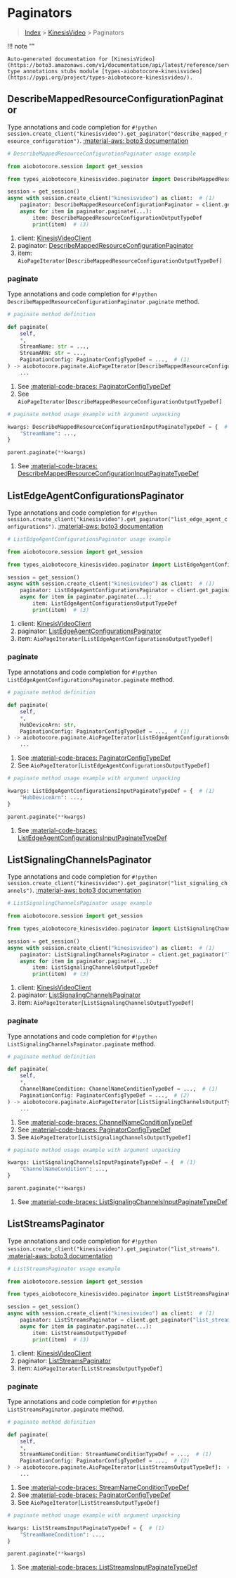 # Paginators

> [Index](../README.md) > [KinesisVideo](./README.md) > Paginators

!!! note ""

    Auto-generated documentation for [KinesisVideo](https://boto3.amazonaws.com/v1/documentation/api/latest/reference/services/kinesisvideo.html#kinesisvideo)
    type annotations stubs module [types-aiobotocore-kinesisvideo](https://pypi.org/project/types-aiobotocore-kinesisvideo/).

## DescribeMappedResourceConfigurationPaginator

Type annotations and code completion for `#!python session.create_client("kinesisvideo").get_paginator("describe_mapped_resource_configuration")`.
[:material-aws: boto3 documentation](https://boto3.amazonaws.com/v1/documentation/api/latest/reference/services/kinesisvideo/paginator/DescribeMappedResourceConfiguration.html#KinesisVideo.Paginator.DescribeMappedResourceConfiguration)

```python
# DescribeMappedResourceConfigurationPaginator usage example

from aiobotocore.session import get_session

from types_aiobotocore_kinesisvideo.paginator import DescribeMappedResourceConfigurationPaginator

session = get_session()
async with session.create_client("kinesisvideo") as client:  # (1)
    paginator: DescribeMappedResourceConfigurationPaginator = client.get_paginator("describe_mapped_resource_configuration")  # (2)
    async for item in paginator.paginate(...):
        item: DescribeMappedResourceConfigurationOutputTypeDef
        print(item)  # (3)
```

1. client: [KinesisVideoClient](./client.md)
2. paginator: [DescribeMappedResourceConfigurationPaginator](./paginators.md#describemappedresourceconfigurationpaginator)
3. item: `AioPageIterator[DescribeMappedResourceConfigurationOutputTypeDef]`


### paginate

Type annotations and code completion for `#!python DescribeMappedResourceConfigurationPaginator.paginate` method.

```python
# paginate method definition

def paginate(
    self,
    *,
    StreamName: str = ...,
    StreamARN: str = ...,
    PaginationConfig: PaginatorConfigTypeDef = ...,  # (1)
) -> aiobotocore.paginate.AioPageIterator[DescribeMappedResourceConfigurationOutputTypeDef]:  # (2)
    ...
```

1. See [:material-code-braces: PaginatorConfigTypeDef](./type_defs.md#paginatorconfigtypedef)
2. See `AioPageIterator[DescribeMappedResourceConfigurationOutputTypeDef]`


```python
# paginate method usage example with argument unpacking

kwargs: DescribeMappedResourceConfigurationInputPaginateTypeDef = {  # (1)
    "StreamName": ...,
}

parent.paginate(**kwargs)
```

1. See [:material-code-braces: DescribeMappedResourceConfigurationInputPaginateTypeDef](./type_defs.md#describemappedresourceconfigurationinputpaginatetypedef)
## ListEdgeAgentConfigurationsPaginator

Type annotations and code completion for `#!python session.create_client("kinesisvideo").get_paginator("list_edge_agent_configurations")`.
[:material-aws: boto3 documentation](https://boto3.amazonaws.com/v1/documentation/api/latest/reference/services/kinesisvideo/paginator/ListEdgeAgentConfigurations.html#KinesisVideo.Paginator.ListEdgeAgentConfigurations)

```python
# ListEdgeAgentConfigurationsPaginator usage example

from aiobotocore.session import get_session

from types_aiobotocore_kinesisvideo.paginator import ListEdgeAgentConfigurationsPaginator

session = get_session()
async with session.create_client("kinesisvideo") as client:  # (1)
    paginator: ListEdgeAgentConfigurationsPaginator = client.get_paginator("list_edge_agent_configurations")  # (2)
    async for item in paginator.paginate(...):
        item: ListEdgeAgentConfigurationsOutputTypeDef
        print(item)  # (3)
```

1. client: [KinesisVideoClient](./client.md)
2. paginator: [ListEdgeAgentConfigurationsPaginator](./paginators.md#listedgeagentconfigurationspaginator)
3. item: `AioPageIterator[ListEdgeAgentConfigurationsOutputTypeDef]`


### paginate

Type annotations and code completion for `#!python ListEdgeAgentConfigurationsPaginator.paginate` method.

```python
# paginate method definition

def paginate(
    self,
    *,
    HubDeviceArn: str,
    PaginationConfig: PaginatorConfigTypeDef = ...,  # (1)
) -> aiobotocore.paginate.AioPageIterator[ListEdgeAgentConfigurationsOutputTypeDef]:  # (2)
    ...
```

1. See [:material-code-braces: PaginatorConfigTypeDef](./type_defs.md#paginatorconfigtypedef)
2. See `AioPageIterator[ListEdgeAgentConfigurationsOutputTypeDef]`


```python
# paginate method usage example with argument unpacking

kwargs: ListEdgeAgentConfigurationsInputPaginateTypeDef = {  # (1)
    "HubDeviceArn": ...,
}

parent.paginate(**kwargs)
```

1. See [:material-code-braces: ListEdgeAgentConfigurationsInputPaginateTypeDef](./type_defs.md#listedgeagentconfigurationsinputpaginatetypedef)
## ListSignalingChannelsPaginator

Type annotations and code completion for `#!python session.create_client("kinesisvideo").get_paginator("list_signaling_channels")`.
[:material-aws: boto3 documentation](https://boto3.amazonaws.com/v1/documentation/api/latest/reference/services/kinesisvideo/paginator/ListSignalingChannels.html#KinesisVideo.Paginator.ListSignalingChannels)

```python
# ListSignalingChannelsPaginator usage example

from aiobotocore.session import get_session

from types_aiobotocore_kinesisvideo.paginator import ListSignalingChannelsPaginator

session = get_session()
async with session.create_client("kinesisvideo") as client:  # (1)
    paginator: ListSignalingChannelsPaginator = client.get_paginator("list_signaling_channels")  # (2)
    async for item in paginator.paginate(...):
        item: ListSignalingChannelsOutputTypeDef
        print(item)  # (3)
```

1. client: [KinesisVideoClient](./client.md)
2. paginator: [ListSignalingChannelsPaginator](./paginators.md#listsignalingchannelspaginator)
3. item: `AioPageIterator[ListSignalingChannelsOutputTypeDef]`


### paginate

Type annotations and code completion for `#!python ListSignalingChannelsPaginator.paginate` method.

```python
# paginate method definition

def paginate(
    self,
    *,
    ChannelNameCondition: ChannelNameConditionTypeDef = ...,  # (1)
    PaginationConfig: PaginatorConfigTypeDef = ...,  # (2)
) -> aiobotocore.paginate.AioPageIterator[ListSignalingChannelsOutputTypeDef]:  # (3)
    ...
```

1. See [:material-code-braces: ChannelNameConditionTypeDef](./type_defs.md#channelnameconditiontypedef)
2. See [:material-code-braces: PaginatorConfigTypeDef](./type_defs.md#paginatorconfigtypedef)
3. See `AioPageIterator[ListSignalingChannelsOutputTypeDef]`


```python
# paginate method usage example with argument unpacking

kwargs: ListSignalingChannelsInputPaginateTypeDef = {  # (1)
    "ChannelNameCondition": ...,
}

parent.paginate(**kwargs)
```

1. See [:material-code-braces: ListSignalingChannelsInputPaginateTypeDef](./type_defs.md#listsignalingchannelsinputpaginatetypedef)
## ListStreamsPaginator

Type annotations and code completion for `#!python session.create_client("kinesisvideo").get_paginator("list_streams")`.
[:material-aws: boto3 documentation](https://boto3.amazonaws.com/v1/documentation/api/latest/reference/services/kinesisvideo/paginator/ListStreams.html#KinesisVideo.Paginator.ListStreams)

```python
# ListStreamsPaginator usage example

from aiobotocore.session import get_session

from types_aiobotocore_kinesisvideo.paginator import ListStreamsPaginator

session = get_session()
async with session.create_client("kinesisvideo") as client:  # (1)
    paginator: ListStreamsPaginator = client.get_paginator("list_streams")  # (2)
    async for item in paginator.paginate(...):
        item: ListStreamsOutputTypeDef
        print(item)  # (3)
```

1. client: [KinesisVideoClient](./client.md)
2. paginator: [ListStreamsPaginator](./paginators.md#liststreamspaginator)
3. item: `AioPageIterator[ListStreamsOutputTypeDef]`


### paginate

Type annotations and code completion for `#!python ListStreamsPaginator.paginate` method.

```python
# paginate method definition

def paginate(
    self,
    *,
    StreamNameCondition: StreamNameConditionTypeDef = ...,  # (1)
    PaginationConfig: PaginatorConfigTypeDef = ...,  # (2)
) -> aiobotocore.paginate.AioPageIterator[ListStreamsOutputTypeDef]:  # (3)
    ...
```

1. See [:material-code-braces: StreamNameConditionTypeDef](./type_defs.md#streamnameconditiontypedef)
2. See [:material-code-braces: PaginatorConfigTypeDef](./type_defs.md#paginatorconfigtypedef)
3. See `AioPageIterator[ListStreamsOutputTypeDef]`


```python
# paginate method usage example with argument unpacking

kwargs: ListStreamsInputPaginateTypeDef = {  # (1)
    "StreamNameCondition": ...,
}

parent.paginate(**kwargs)
```

1. See [:material-code-braces: ListStreamsInputPaginateTypeDef](./type_defs.md#liststreamsinputpaginatetypedef)
